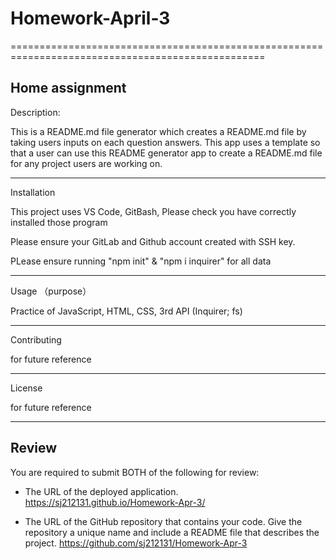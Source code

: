 # Homework-April-3
==================================================================================================


Home assignment 
--------------------------------------------------------------------------------------------------
Description:

This is a README.md file generator which creates a README.md file by taking users inputs on each question answers. This app uses a template so that a user can use this README generator app to create a README.md file for any project users are working on.

--------------------------------------------------------------------------------------------------
Installation

This project uses VS Code, GitBash, Please check you have correctly installed those program 

Please ensure your GitLab and Github account created with SSH key. 

PLease ensure running "npm init" & "npm i inquirer" for all data

--------------------------------------------------------------------------------------------------
Usage （purpose）

Practice of JavaScript, HTML, CSS, 3rd API (Inquirer; fs)

--------------------------------------------------------------------------------------------------

Contributing 

for future reference 

--------------------------------------------------------------------------------------------------
License 

for future reference 

--------------------------------------------------------------------------------------------------

## Review

You are required to submit BOTH of the following for review:

* The URL of the deployed application.
        https://sj212131.github.io/Homework-Apr-3/
        
* The URL of the GitHub repository that contains your code. Give the repository a unique name and include a README file that describes the project.
        https://github.com/sj212131/Homework-Apr-3